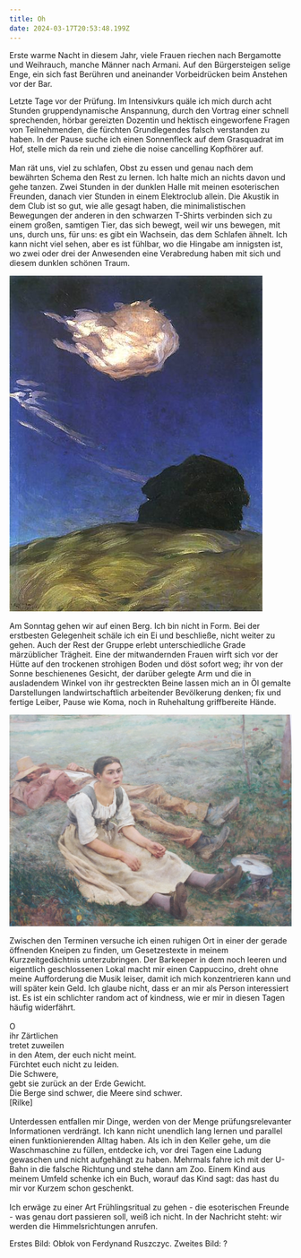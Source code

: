 ```yaml
---
title: Oh
date: 2024-03-17T20:53:48.199Z
---
```

Erste warme Nacht in diesem Jahr, viele Frauen riechen nach Bergamotte und Weihrauch, manche Männer nach Armani. Auf den Bürgersteigen selige Enge, ein sich fast Berühren und aneinander Vorbeidrücken beim Anstehen vor der Bar.

Letzte Tage vor der Prüfung. Im Intensivkurs quäle ich mich durch acht Stunden gruppendynamische Anspannung, durch den Vortrag einer schnell sprechenden, hörbar gereizten Dozentin und hektisch eingeworfene Fragen von Teilnehmenden, die fürchten Grundlegendes falsch verstanden zu haben. In der Pause suche ich einen Sonnenfleck auf dem Grasquadrat im Hof, stelle mich da rein und ziehe die noise cancelling Kopfhörer auf.\
\
Man rät uns, viel zu schlafen, Obst zu essen und genau nach dem bewährten Schema den Rest zu lernen. Ich halte mich an nichts davon und gehe tanzen. Zwei Stunden in der dunklen Halle mit meinen esoterischen Freunden, danach vier Stunden in einem Elektroclub allein. Die Akustik in dem Club ist so gut, wie alle gesagt haben, die minimalistischen Bewegungen der anderen in den schwarzen T-Shirts verbinden sich zu einem großen, samtigen Tier, das sich bewegt, weil wir uns bewegen, mit uns, durch uns, für uns: es gibt ein Wachsein, das dem Schlafen ähnelt. Ich kann nicht viel sehen, aber es ist fühlbar, wo die Hingabe am innigsten ist, wo zwei oder drei der Anwesenden eine Verabredung haben mit sich und diesem dunklen schönen Traum.

![](/uploads/wolke.jpg)

Am Sonntag gehen wir auf einen Berg. Ich bin nicht in Form. Bei der erstbesten Gelegenheit schäle ich ein Ei und beschließe, nicht weiter zu gehen. Auch der Rest der Gruppe erlebt unterschiedliche Grade märzüblicher Trägheit. Eine der mitwandernden Frauen wirft sich vor der Hütte auf den trockenen strohigen Boden und döst sofort weg; ihr von der Sonne beschienenes Gesicht, der darüber gelegte Arm und die in ausladendem Winkel von ihr gestreckten Beine lassen mich an in Öl gemalte Darstellungen landwirtschaftlich arbeitender Bevölkerung denken; fix und fertige Leiber, Pause wie Koma, noch in Ruhehaltung griffbereite Hände.

![](/uploads/arbeiten.jpg)

Zwischen den Terminen versuche ich einen ruhigen Ort in einer der gerade öffnenden Kneipen zu finden, um Gesetzestexte in meinem Kurzzeitgedächtnis unterzubringen. Der Barkeeper in dem noch leeren und eigentlich geschlossenen Lokal macht mir einen Cappuccino, dreht ohne meine Aufforderung die Musik leiser, damit ich mich konzentrieren kann und will später kein Geld. Ich glaube nicht, dass er an mir als Person interessiert ist. Es ist ein schlichter random act of kindness, wie er mir in diesen Tagen häufig widerfährt.\
\
O\
ihr Zärtlichen\
tretet zuweilen\
in den Atem, der euch nicht meint.\
Fürchtet euch nicht zu leiden.\
Die Schwere,\
gebt sie zurück an der Erde Gewicht.\
Die Berge sind schwer, die Meere sind schwer.                                                                         \
\[Rilke]\
\
Unterdessen entfallen mir Dinge, werden von der Menge prüfungsrelevanter Informationen verdrängt. Ich kann nicht unendlich lang lernen und parallel einen funktionierenden Alltag haben. Als ich in den Keller gehe, um die Waschmaschine zu füllen, entdecke ich, vor drei Tagen eine Ladung gewaschen und nicht aufgehängt zu haben. Mehrmals fahre ich mit der U-Bahn in die falsche Richtung und stehe dann am Zoo. Einem Kind aus meinem Umfeld schenke ich ein Buch, worauf das Kind sagt: das hast du mir vor Kurzem schon geschenkt.\
\
Ich erwäge zu einer Art Frühlingsritual zu gehen - die esoterischen Freunde - was genau dort passieren soll, weiß ich nicht. In der Nachricht steht: wir werden die Himmelsrichtungen anrufen.

Erstes Bild: Obłok von Ferdynand Ruszczyc. Zweites Bild: ?